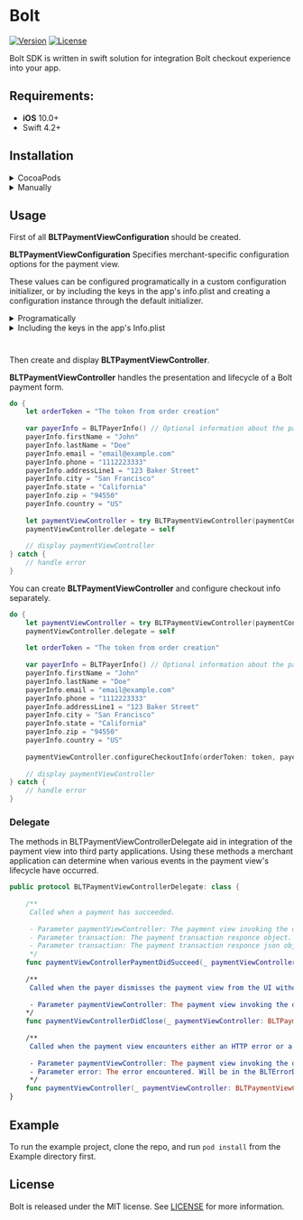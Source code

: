# Bolt

[![Version](https://img.shields.io/cocoapods/v/Bolt.svg?style=flat)](http://cocoapods.org/pods/Bolt)
[![License](https://img.shields.io/cocoapods/l/Bolt.svg?style=flat)](http://cocoapods.org/pods/Bolt)

Bolt SDK is  written in swift solution for integration Bolt checkout experience into your app.

## Requirements:
- **iOS** 10.0+
- Swift 4.2+

## Installation

<details>
<summary>CocoaPods</summary>
</br>
<p>To integrate Bolt into your Xcode project using <a href="http://cocoapods.org">CocoaPods</a>, specify it in your <code>Podfile</code>:</p>

```ruby
pod "Bolt"
```
</details>


<details>
<summary>Manually</summary>
</br>
Clone the repo and drag the Bolt folder into your project.

</details>

## Usage

First of all **BLTPaymentViewConfiguration** should be created.

**BLTPaymentViewConfiguration** Specifies merchant-specific configuration options for the payment view.

These values can be configured programatically in a custom configuration initializer, or by including the keys in the app's info.plist and creating a configuration instance through the default initializer.

<details>
<summary>Programatically</summary>
</br>

```swift
let serverEnvironment: BLTServerEnvironment = .production // or .sandbox
let publishableKey = "YOUR PUBLISHABLE KEY"
let paymentViewConfiguration = BLTPaymentViewConfiguration(publishableKey: publishableKey, serverEnvironment: serverEnvironment)
```
</details>


<details>
<summary>Including the keys in the app's Info.plist</summary>
</br>
<p>Include the keys <b>BLTPublishableKey</b> and <b>BLTServerEnvironmentKey</b> in the app's info.plist.</p>

- For **BLTServerEnvironmentKey**, a value of **0** specifies the **sandbox** server environment, a value of **1** specifies the **production** environment.
- If **BLTServerEnvironmentKey** isn't present, production is assumed.

1. Right-click **info.plist**, and choose **Open As Source Code**.
2. Copy and paste the following XML snippet into the body of your file (`<dict>...</dict>`).

```XML
<key>BLTPublishableKey</key>
<string>Your Publishable Key</string>
<key>BLTServerEnvironment</key>
<integer>0</integer>
```

3. Create a configuration instance through the default initializer. Throws an exception if a default initializer is creating but the **BLTPublishableKey** isn't present in the Info.plist.

```swift
let paymentViewConfiguration = BLTPaymentViewConfiguration()
```

</br>
</details>

#

Then create and display **BLTPaymentViewController**.

**BLTPaymentViewController** handles the presentation and lifecycle of a Bolt payment form.

```swift
do {
    let orderToken = "The token from order creation"
    
    var payerInfo = BLTPayerInfo() // Optional information about the payer used to pre-fill the payment form.
    payerInfo.firstName = "John"
    payerInfo.lastName = "Doe"
    payerInfo.email = "email@example.com"
    payerInfo.phone = "1112223333"
    payerInfo.addressLine1 = "123 Baker Street"
    payerInfo.city = "San Francisco"
    payerInfo.state = "California"
    payerInfo.zip = "94550"
    payerInfo.country = "US"
    
    let paymentViewController = try BLTPaymentViewController(paymentConfiguration: paymentConfiguration, orderToken: orderToken, payerInfo: payerInfo)
    paymentViewController.delegate = self
    
    // display paymentViewController
} catch {
    // handle error
}
```

You can create **BLTPaymentViewController** and configure checkout info separately.

```swift
do {    
    let paymentViewController = try BLTPaymentViewController(paymentConfiguration: paymentConfiguration)
    paymentViewController.delegate = self
    
    let orderToken = "The token from order creation"
    
    var payerInfo = BLTPayerInfo() // Optional information about the payer used to pre-fill the payment form.
    payerInfo.firstName = "John"
    payerInfo.lastName = "Doe"
    payerInfo.email = "email@example.com"
    payerInfo.phone = "1112223333"
    payerInfo.addressLine1 = "123 Baker Street"
    payerInfo.city = "San Francisco"
    payerInfo.state = "California"
    payerInfo.zip = "94550"
    payerInfo.country = "US"
    
    paymentViewController.configureCheckoutInfo(orderToken: token, payerInfo: payerInfo)
    
    // display paymentViewController
} catch {
    // handle error
}
```

### Delegate

The methods in BLTPaymentViewControllerDelegate aid in integration of the payment view into third party applications. Using these methods a merchant application can determine when various events in the payment view's lifecycle have occurred.

```swift
public protocol BLTPaymentViewControllerDelegate: class {
    
    /**
     Called when a payment has succeeded.
     
     - Parameter paymentViewController: The payment view invoking the delegate method.
     - Parameter transaction: The payment transaction responce object.
     - Parameter transaction: The payment transaction responce json object.
     */
    func paymentViewControllerPaymentDidSucceed(_ paymentViewController: BLTPaymentViewController, with transaction: BLTTransactionResponse?, transactionJsonBlob: String)
    
    /**
     Called when the payer dismisses the payment view from the UI without completing a successful payment.
     
     - Parameter paymentViewController: The payment view invoking the delegate method.
    */
    func paymentViewControllerDidClose(_ paymentViewController: BLTPaymentViewController)
    
    /**
     Called when the payment view encounters either an HTTP error or a JavaScript exception.
     
     - Parameter paymentViewController: The payment view invoking the delegate method.
     - Parameter error: The error encountered. Will be in the BLTErrorDomain and will either be an HTTP code or BLTErrorDomainJavascriptErrorCode in the case of a JavaScript exception.
     */
    func paymentViewController(_ paymentViewController: BLTPaymentViewController, didEncounter error: Error)
}
```

## Example 

To run the example project, clone the repo, and run `pod install` from the Example directory first.

## License

Bolt is released under the MIT license. See [LICENSE](https://github.com/BoltApp/bolt-ios/blob/master/LICENSE) for more information.
